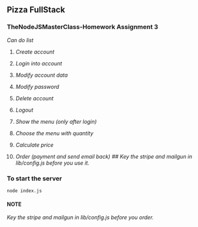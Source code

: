 ## Pizza FullStack

### TheNodeJSMasterClass-Homework Assignment 3


*Can do list*

1. *Create account*

2. *Login into account*

3. *Modify account data*

4. *Modify password*

5. *Delete account*

6. *Logout*

7. *Show the menu (only after login)*

8. *Choose the menu with quantity*

9. *Calculate price*

10. *Order (payment and send email back) ## Key the stripe and mailgun in lib/config.js before you use it.*

### To start the server

```
node index.js
```

#### NOTE
*Key the stripe and mailgun in lib/config.js before you order.*

